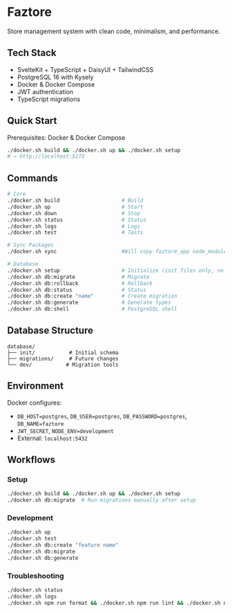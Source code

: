 # Faztore

Store management system with clean code, minimalism, and performance.

## Tech Stack

- SvelteKit + TypeScript + DaisyUI + TailwindCSS
- PostgreSQL 16 with Kysely
- Docker & Docker Compose
- JWT authentication
- TypeScript migrations

## Quick Start

Prerequisites: Docker & Docker Compose

```bash
./docker.sh build && ./docker.sh up && ./docker.sh setup
# → http://localhost:5173
```

## Commands

```bash
# Core
./docker.sh build                    # Build
./docker.sh up                       # Start
./docker.sh down                     # Stop
./docker.sh status                   # Status
./docker.sh logs                     # Logs
./docker.sh test                     # Tests

# Sync Packages
./docker.sh sync                     #Will copy faztore_app node_modules to main host

# Database
./docker.sh setup                    # Initialize (init files only, no migrations)
./docker.sh db:migrate               # Migrate
./docker.sh db:rollback              # Rollback
./docker.sh db:status                # Status
./docker.sh db:create "name"         # Create migration
./docker.sh db:generate              # Generate types
./docker.sh db:shell                 # PostgreSQL shell
```

## Database Structure

```
database/
├── init/           # Initial schema
├── migrations/     # Future changes
└── dev/           # Migration tools
```

## Environment

Docker configures:
- `DB_HOST=postgres`, `DB_USER=postgres`, `DB_PASSWORD=postgres`, `DB_NAME=faztore`
- `JWT_SECRET`, `NODE_ENV=development`
- External: `localhost:5432`

## Workflows

### Setup
```bash
./docker.sh build && ./docker.sh up && ./docker.sh setup
./docker.sh db:migrate  # Run migrations manually after setup
```

### Development
```bash
./docker.sh up
./docker.sh test
./docker.sh db:create "feature name"
./docker.sh db:migrate
./docker.sh db:generate
```

### Troubleshooting
```bash
./docker.sh status
./docker.sh logs
./docker.sh npm run format && ./docker.sh npm run lint && ./docker.sh npm run check
```
